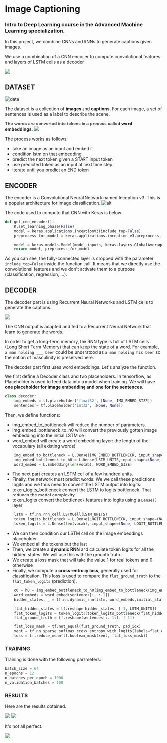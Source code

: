 # Image Captioning 

### Intro to Deep Learning course in the Advanced Machine Learning specialization.

In this project, we combine CNNs and RNNs to generate captions given images.

We use a combination of a CNN encoder to compute convolutional features and layers of LSTM cells as a decoder.

![](https://camo.githubusercontent.com/9a6daff6d4cf95592fc3d1871670d32a87b1bb9f/68747470733a2f2f6769746875622e636f6d2f6873652d616d6c2f696e74726f2d746f2d646c2f626c6f622f6d61737465722f7765656b362f696d616765732f656e636f6465725f6465636f6465722e706e673f7261773d31)


## DATASET
![data](https://miro.medium.com/max/1068/1*u5lzqQYD4LHrBTywNOkJng.png)

The dataset is a collection of **images** and **captions**.
For each image, a set of sentences is used as a label to describe the scene.

The words are converted into tokens in a process called **word-embeddings**.
![](https://miro.medium.com/max/1222/1*FnuVRQBFkjR9cVsq1SNwbw.png)

The process works as follows:
- take an image as an input and embed it
- condition lstm on that embedding
- predict the next token given a START input token
- use predicted token as an input at next time step
- iterate until you predict an END token

## ENCODER
The encoder is a Convolutional Neural Network named Inception v3.
This is a popular architecture for image classification.
![alt](https://camo.githubusercontent.com/07c3ce81fec6ae627177a56ad65d23297f58cdf7/68747470733a2f2f6769746875622e636f6d2f6873652d616d6c2f696e74726f2d746f2d646c2f626c6f622f6d61737465722f7765656b362f696d616765732f696e63657074696f6e76332e706e673f7261773d31)

The code used to compute that CNN with Keras is below:
```python
def get_cnn_encoder():
    K.set_learning_phase(False)
    model = keras.applications.InceptionV3(include_top=False)
    preprocess_for_model = keras.applications.inception_v3.preprocess_input

    model = keras.models.Model(model.inputs, keras.layers.GlobalAveragePooling2D()(model.output))
    return model, preprocess_for_model
```

As you can see, the fully-connected layer is cropped with the parameter `include_top=False` inside the function call.
It means that we directly use the convolutional features and we don't activate them to a purpose (classification, regression, ...).

## DECODER
The decoder part is using Recurrent Neural Networks and LSTM cells to generate the captions.

![](https://miro.medium.com/max/4744/1*ERwScS7k6IH3hZIJmGdHDg.png)

The CNN output is adapted and fed to a Recurrent Neural Network that learn to generate the words.

In order to get a long-term memory, the RNN type is full of LSTM cells (Long Short Term Memory) that can keep the state of a word. For example, ` a man holding ___ beer ` could be understood as ` a man holding his beer ` so the notion of masculinity is preserved here.

The decoder part first uses word embeddings.
Let's analyze the function.

We first define a Decoder class and two placeholders.
In tensorflow, as Placeholder is used to feed data into a model when training.
We will have **one placeholder for image embedding and one for the sentences.**
```python
class decoder:
    img_embeds = tf.placeholder('float32', [None, IMG_EMBED_SIZE])
    sentences = tf.placeholder('int32', [None, None])
```
Then, we define functions: 
* img_embed_to_bottleneck will reduce the number of parameters.
* img_embed_bottleneck_to_h0 will convert the previously gotten image embedding into the initial LSTM cell
* word_embed will create a word embedding layer: the length of the vocabulary (all existing words)

```python
    img_embed_to_bottleneck = L.Dense(IMG_EMBED_BOTTLENECK, input_shape=(None, IMG_EMBED_SIZE), activation='elu')
    img_embed_bottleneck_to_h0 = L.Dense(LSTM_UNITS,input_shape=(None, IMG_EMBED_BOTTLENECK),activation='elu')
    word_embed = L.Embedding(len(vocab), WORD_EMBED_SIZE)
```

* The next part creates an LSTM cell of a few hundred units.
* Finally, the network must predict words. We we call these predictions logits and we thus need to convert the LSTM output into logits:
* token_logits_bottleneck convert the LSTM to logits bottleneck. That reduces the model complexity
* token_logits convert the bottleneck features into logits using a `Dense()` layer

```python
    lstm = tf.nn.rnn_cell.LSTMCell(LSTM_UNITS)
    token_logits_bottleneck = L.Dense(LOGIT_BOTTLENECK, input_shape=(None, LSTM_UNITS), activation="elu")
    token_logits = L.Dense(len(vocab), input_shape=(None, LOGIT_BOTTLENECK))
```
* We can then condition our LSTM cell on the image embeddings placeholder.
* We embed all the tokens but the last
* Then, we create a **dynamic RNN** and calculate token logits for all the hidden states. We will use this with the grounth truth.
* We create a loss mask that will take the value 1 for real tokens and 0 otherwise
* Finally, we compute a **cross-entropy loss**, generally used for classification. This loss is used to compare the `flat_ground_truth` to the `flat_token_logits` (prediction).
```python
    c0 = h0 = img_embed_bottleneck_to_h0(img_embed_to_bottleneck(img_embeds))
    word_embeds = word_embed(sentences[:, :-1])
    hidden_states, _ = tf.nn.dynamic_rnn(lstm, word_embeds,initial_state=tf.nn.rnn_cell.LSTMStateTuple(c0, h0))

    flat_hidden_states = tf.reshape(hidden_states, [-1, LSTM_UNITS])
    flat_token_logits = token_logits(token_logits_bottleneck(flat_hidden_states))
    flat_ground_truth = tf.reshape(sentences[:, 1:], [-1])

    flat_loss_mask = tf.not_equal(flat_ground_truth, pad_idx)
    xent = tf.nn.sparse_softmax_cross_entropy_with_logits(labels=flat_ground_truth, logits=flat_token_logits)
    loss = tf.reduce_mean(tf.boolean_mask(xent, flat_loss_mask))
```

### TRAINING
Training is done with the following parameters:
```python
batch_size = 64
n_epochs = 12
n_batches_per_epoch = 1000
n_validation_batches = 100
```

### RESULTS
Here are the results obtained.

![](output/2.png)
![](output/3.png)

It's not all perfect.


![](output/1.png)

